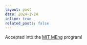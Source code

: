 ```yaml
---
layout: post
date: 2024-1-24
inline: true
related_posts: false
---
```


Accepted into the <a href="https://oge.mit.edu/gpp/advanced-degrees/masters-degree/master-of-engineering/">MIT MEng</a> program!
